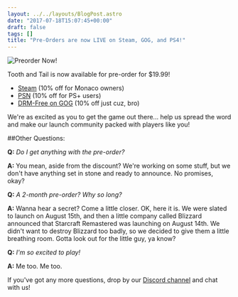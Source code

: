 ```yaml
---
layout: ../../layouts/BlogPost.astro
date: "2017-07-18T15:07:45+00:00"
draft: false
tags: []
title: "Pre-Orders are now LIVE on Steam, GOG, and PS4!"
---
```


![Preorder Now!](http://i.imgur.com/tYmPgho.gif)

Tooth and Tail is now available for pre-order for $19.99!

- [Steam](http://store.steampowered.com/app/286000/Tooth_and_Tail/) (10% off for Monaco owners)
- [PSN](https://store.playstation.com/#!/en-us/games/tooth-and-tail/cid=UP2784-CUSA07287_00-TOOTHNTAIL00SIEA) (10% off for PS+ users)
- [DRM-Free on GOG](https://www.gog.com/game/tooth_and_tail) (10% off just cuz, bro)

We're as excited as you to get the game out there... help us spread the word and make our launch community packed with players like you!

##Other Questions:

**Q:** _Do I get anything with the pre-order?_

**A:** You mean, aside from the discount? We're working on some stuff, but we don't have anything set in stone and ready to announce. No promises, okay?

**Q:** _A 2-month pre-order? Why so long?_

**A:** Wanna hear a secret? Come a little closer. OK, here it is. We were slated to launch on August 15th, and then a little company called Blizzard announced that Starcraft Remastered was launching on August 14th. We didn't want to destroy Blizzard too badly, so we decided to give them a little breathing room. Gotta look out for the little guy, ya know?

**Q:** _I'm so excited to play!_

**A:** Me too. Me too.

If you've got any more questions, drop by our [Discord channel](http://discord.gg/pocketwatch) and chat with us!
